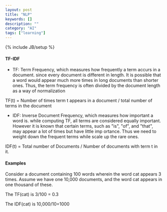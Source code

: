 ```yaml
---
layout: post
title: "NLP"
keywords: []
description: ""
category: "AI"
tags: ["learning"]
---
```

{% include JB/setup %}

#### TF-IDF

+ TF: Term Frequency, which measures how frequently a term accurs in a document. since every document is different in length.
It is possible that a word would appear much more times in long documents than shorter ones. Thus, the term frequency is often
divided by the document length as a way of normalization


TF(t) = Number of times term t appears in a document /  total number of terms in the document

+ IDF: Inverse Document Frequency, which measures how important a word is. while computing TF, all terms are considered equally 
important. However it is known that certain terms, such as "is", "of", and "that", may appear a lot of times but have little imp
ortance. Thus we need to weight down the frequent terms while scale up the rare ones.


IDF(t) = Total number of Documents / Number of documents with term t in it.


#### Examples
Consider a document containing 100 words wherein the word cat appears 3 times. Assume we have one 10,000 documents, 
and the word cat appears in one thousand of these. 


The TF(cat) is 3/100 = 0.3 


The IDF(cat) is 10,000/10=1000





